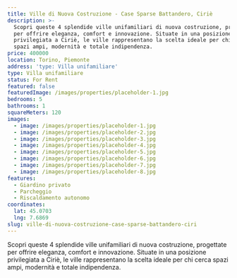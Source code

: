 ```yaml
---
title: Ville di Nuova Costruzione - Case Sparse Battandero, Ciriè
description: >-
  Scopri queste 4 splendide ville unifamiliari di nuova costruzione, progettate
  per offrire eleganza, comfort e innovazione. Situate in una posizione
  privilegiata a Ciriè, le ville rappresentano la scelta ideale per chi cerca
  spazi ampi, modernità e totale indipendenza.
price: 400000
location: Torino, Piemonte
address: 'type: Villa unifamiliare'
type: Villa unifamiliare
status: For Rent
featured: false
featuredImage: /images/properties/placeholder-1.jpg
bedrooms: 5
bathrooms: 1
squareMeters: 120
images:
  - image: /images/properties/placeholder-1.jpg
  - image: /images/properties/placeholder-2.jpg
  - image: /images/properties/placeholder-3.jpg
  - image: /images/properties/placeholder-4.jpg
  - image: /images/properties/placeholder-5.jpg
  - image: /images/properties/placeholder-6.jpg
  - image: /images/properties/placeholder-7.jpg
  - image: /images/properties/placeholder-8.jpg
features:
  - Giardino privato
  - Parcheggio
  - Riscaldamento autonomo
coordinates:
  lat: 45.0703
  lng: 7.6869
slug: ville-di-nuova-costruzione-case-sparse-battandero-ciri
---
```


Scopri queste 4 splendide ville unifamiliari di nuova costruzione, progettate per offrire eleganza, comfort e innovazione. Situate in una posizione privilegiata a Ciriè, le ville rappresentano la scelta ideale per chi cerca spazi ampi, modernità e totale indipendenza.
